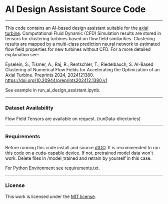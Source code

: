 # AI Design Assistant Source Code
---
This code contains an AI-based design assistant suitable for the [axial turbine](https://github.com/ihs-ustutt/axial_turbine_database/tree/main).
Computational Fluid Dynamic (CFD) Simulation results are stored in tensors for clustering turbines based on flow field similarities.
Clustering results are mapped by a multi-class prediction neural network to estimated flow field properties for new turbines without CFD.
For a more detailed explanation see: 

Eyselein,  S.; Tismer,  A.; Raj,  R.; Rentschler,  T.; Riedelbauch,  S. AI-Based Clustering of Numerical Flow Fields for Accelerating the Optimization of an Axial Turbine. Preprints 2024, 2024121380. https://doi.org/10.20944/preprints202412.1380.v1

See example in run_ai_design_assistant.ipynb.

---
### Dataset Availability

Flow Field Tensors are available on request. (runData-directories)

---
### Requirements

Before running this code install and source [dtOO](https://github.com/ihs-ustutt/dtOO).
It is recommended to run this code on a cuda-capable device. If not, pretrained model data won't 
work. Delete files in /model_trained and retrain by yourself in this case.

For Python Environment see requirements.txt.

---
### License

This work is licensed under the [MIT license](/LICENSE). 